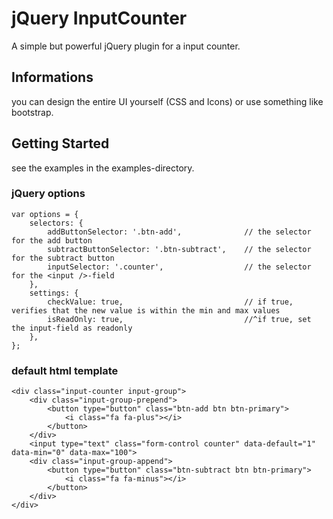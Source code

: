 # jQuery InputCounter

A simple but powerful jQuery plugin for a input counter.

## Informations

you can design the entire UI yourself (CSS and Icons) or use something like bootstrap.

## Getting Started

see the examples in the examples-directory.

### jQuery options

```
var options = {
    selectors: {
        addButtonSelector: '.btn-add',              // the selector for the add button
        subtractButtonSelector: '.btn-subtract',    // the selector for the subtract button
        inputSelector: '.counter',                  // the selector for the <input />-field
    },
    settings: {
        checkValue: true,                           // if true, verifies that the new value is within the min and max values
        isReadOnly: true,                           //^if true, set the input-field as readonly
    },
};
```

### default html template 

```
<div class="input-counter input-group">
    <div class="input-group-prepend">
        <button type="button" class="btn-add btn btn-primary">
            <i class="fa fa-plus"></i>
        </button>
    </div>
    <input type="text" class="form-control counter" data-default="1" data-min="0" data-max="100">
    <div class="input-group-append">
        <button type="button" class="btn-subtract btn btn-primary">
            <i class="fa fa-minus"></i>
        </button>
    </div>
</div>
```